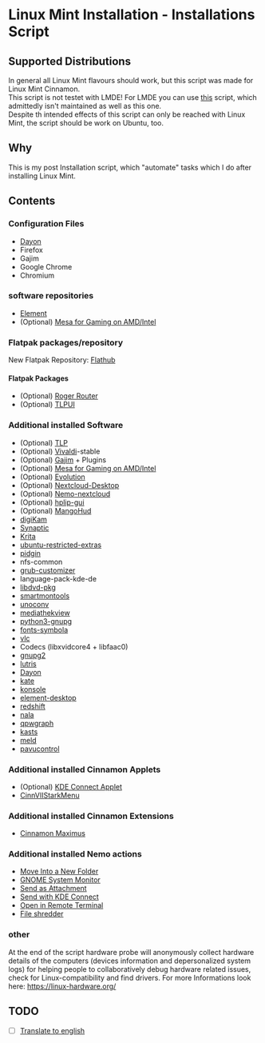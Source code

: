 # Linux Mint Installation - Installations Script
## Supported Distributions
In general all Linux Mint flavours should work, but this script was made for Linux Mint Cinnamon.  
This script is not testet with LMDE! For LMDE you can use [this](https://github.com/Linux-Installation/LMDE-Installations-Script) script, which admittedly isn't maintained as well as this one.  
Despite th intended effects of this script can only be reached with Linux Mint, the script should be work on Ubuntu, too.

## Why
This is my post Installation script, which "automate" tasks which I do after installing Linux Mint.

## Contents
### Configuration Files
- [Dayon](https://github.com/RetGal/Dayon)
- Firefox
- Gajim
- Google Chrome
- Chromium

### software repositories
- [Element](https://element.io/get-started)
- (Optional) [Mesa for Gaming on AMD/Intel](https://github.com/ValveSoftware/Proton/wiki/Requirements#amdintel)

### Flatpak packages/repository
New Flatpak Repository: [Flathub](https://flathub.org)
#### Flatpak Packages
- (Optional) [Roger Router](https://flathub.org/apps/details/org.tabos.roger)
- (Optional) [TLPUI](https://flathub.org/apps/com.github.d4nj1.tlpui)

### Additional installed Software
- (Optional) [TLP](https://linrunner.de/tlp/)
- (Optional) [Vivaldi](https://vivaldi.com/de/)-stable
- (Optional) [Gajim](https://gajim.org/) + Plugins
- (Optional) [Mesa for Gaming on AMD/Intel](https://github.com/ValveSoftware/Proton/wiki/Requirements#amdintel)
- (Optional) [Evolution](https://wiki.gnome.org/Apps/Evolution)
- (Optional) [Nextcloud-Desktop](https://github.com/nextcloud/desktop)
- (Optional) [Nemo-nextcloud](https://packages.ubuntu.com/noble/nemo-nextcloud)
- (Optional) [hplip-gui](https://community.linuxmint.com/software/view/hplip-gui)
- (Optional) [MangoHud](https://github.com/flightlessmango/MangoHud)
- [digiKam](https://www.digikam.org/)
- [Synaptic](https://www.nongnu.org/synaptic/)
- [Krita](https://krita.org)
- [ubuntu-restricted-extras](https://help.ubuntu.com/community/RestrictedFormats)
- [pidgin](https://www.pidgin.im/)
- nfs-common
- [grub-customizer](https://launchpad.net/grub-customizer)
- language-pack-kde-de
- [libdvd-pkg](https://www.videolan.org/developers/libdvdcss.html)
- [smartmontools](https://www.smartmontools.org/)
- [unoconv](https://github.com/unoconv/unoconv)
- [mediathekview](https://mediathekview.de/)
- [python3-gnupg](https://pypi.org/project/python-gnupg/)
- [fonts-symbola](https://fontlibrary.org/de/font/symbola)
- [vlc](https://www.videolan.org/vlc/index.de.html)
- Codecs (libxvidcore4 + libfaac0)
- [gnupg2](https://gnupg.org/)
- [lutris](https://lutris.net/)
- [Dayon](https://github.com/RetGal/Dayon)
- [kate](https://kate-editor.org)
- [konsole](https://konsole.kde.org/)
- [element-desktop](https://element.io/get-started)
- [redshift](http://jonls.dk/redshift/)
- [nala](https://gitlab.com/volian/nala)
- [qpwgraph](https://github.com/rncbc/qpwgraph)
- [kasts](https://apps.kde.org/de/kasts/)
- [meld](https://meldmerge.org/)
- [pavucontrol](https://freedesktop.org/software/pulseaudio/pavucontrol/)

### Additional installed Cinnamon Applets
- (Optional) [KDE Connect Applet](https://cinnamon-spices.linuxmint.com/applets/view/334)
- [CinnVIIStarkMenu](https://cinnamon-spices.linuxmint.com/applets/view/281)

### Additional installed Cinnamon Extensions
- [Cinnamon Maximus](https://cinnamon-spices.linuxmint.com/extensions/view/73)

### Additional installed Nemo actions
- [Move Into a New Folder](https://cinnamon-spices.linuxmint.com/actions/view/27)
- [GNOME System Monitor](https://cinnamon-spices.linuxmint.com/actions/view/6)
- [Send as Attachment](https://cinnamon-spices.linuxmint.com/actions/view/2)
- [Send with KDE Connect](https://cinnamon-spices.linuxmint.com/actions/view/5)
- [Open in Remote Terminal](https://cinnamon-spices.linuxmint.com/actions/view/21)
- [File shredder](https://cinnamon-spices.linuxmint.com/actions/view/31)

### other
At the end of the script hardware probe will anonymously collect hardware details of the computers (devices information and depersonalized system logs) for helping people to collaboratively debug hardware related issues, check for Linux-compatibility and find drivers. For more Informations look here: https://linux-hardware.org/

## TODO
- [ ] [Translate to english](https://github.com/Ubuntu-Installation/Installations-Script/issues/1)
